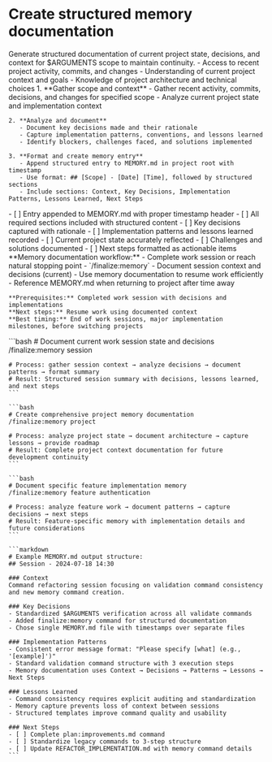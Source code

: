 # Create structured memory documentation

<instructions>
  <context>
    Generate structured documentation of current project state, decisions, and context for $ARGUMENTS scope to maintain continuity.
  </context>

  <requirements>
    - Access to recent project activity, commits, and changes
    - Understanding of current project context and goals
    - Knowledge of project architecture and technical choices
  </requirements>

  <execution>
    1. **Gather scope and context**
       - Gather recent activity, commits, decisions, and changes for specified scope
       - Analyze current project state and implementation context

    2. **Analyze and document**
       - Document key decisions made and their rationale
       - Capture implementation patterns, conventions, and lessons learned
       - Identify blockers, challenges faced, and solutions implemented

    3. **Format and create memory entry**
       - Append structured entry to MEMORY.md in project root with timestamp
       - Use format: ## [Scope] - [Date] [Time], followed by structured sections
       - Include sections: Context, Key Decisions, Implementation Patterns, Lessons Learned, Next Steps
  </execution>

  <validation>
    - [ ] Entry appended to MEMORY.md with proper timestamp header
    - [ ] All required sections included with structured content
    - [ ] Key decisions captured with rationale
    - [ ] Implementation patterns and lessons learned recorded
    - [ ] Current project state accurately reflected
    - [ ] Challenges and solutions documented
    - [ ] Next steps formatted as actionable items
  </validation>

  <workflow>
    **Memory documentation workflow:**
    - Complete work session or reach natural stopping point
    - `/finalize:memory` - Document session context and decisions (current)
    - Use memory documentation to resume work efficiently
    - Reference MEMORY.md when returning to project after time away

    **Prerequisites:** Completed work session with decisions and implementations
    **Next steps:** Resume work using documented context
    **Best timing:** End of work sessions, major implementation milestones, before switching projects
  </workflow>

  <examples>
    ```bash
    # Document current work session state and decisions
    /finalize:memory session

    # Process: gather session context → analyze decisions → document patterns → format summary
    # Result: Structured session summary with decisions, lessons learned, and next steps
    ```

    ```bash
    # Create comprehensive project memory documentation
    /finalize:memory project

    # Process: analyze project state → document architecture → capture lessons → provide roadmap
    # Result: Complete project context documentation for future development continuity
    ```

    ```bash
    # Document specific feature implementation memory
    /finalize:memory feature authentication

    # Process: analyze feature work → document patterns → capture decisions → next steps
    # Result: Feature-specific memory with implementation details and future considerations
    ```

    ```markdown
    # Example MEMORY.md output structure:
    ## Session - 2024-07-18 14:30

    ### Context
    Command refactoring session focusing on validation command consistency and new memory command creation.

    ### Key Decisions
    - Standardized $ARGUMENTS verification across all validate commands
    - Added finalize:memory command for structured documentation
    - Chose single MEMORY.md file with timestamps over separate files

    ### Implementation Patterns
    - Consistent error message format: "Please specify [what] (e.g., '[example]')"
    - Standard validation command structure with 3 execution steps
    - Memory documentation uses Context → Decisions → Patterns → Lessons → Next Steps

    ### Lessons Learned
    - Command consistency requires explicit auditing and standardization
    - Memory capture prevents loss of context between sessions
    - Structured templates improve command quality and usability

    ### Next Steps
    - [ ] Complete plan:improvements.md command
    - [ ] Standardize legacy commands to 3-step structure
    - [ ] Update REFACTOR_IMPLEMENTATION.md with memory command details
    ```

  </examples>
</instructions>
